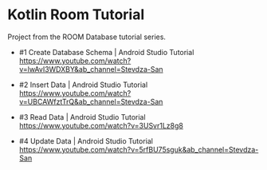 # Kotlin Room Tutorial 

Project from the ROOM Database tutorial series.

 - #1 Create Database Schema | Android Studio Tutorial
https://www.youtube.com/watch?v=lwAvI3WDXBY&ab_channel=Stevdza-San

 - #2 Insert Data | Android Studio Tutorial
https://www.youtube.com/watch?v=UBCAWfztTrQ&ab_channel=Stevdza-San

 - #3 Read Data | Android Studio Tutorial
https://www.youtube.com/watch?v=3USvr1Lz8g8

 - #4 Update Data | Android Studio Tutorial
https://www.youtube.com/watch?v=5rfBU75sguk&ab_channel=Stevdza-San
